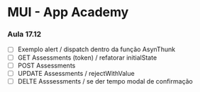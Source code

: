# MUI - App Academy

### Aula 17.12

- [ ] Exemplo alert / dispatch dentro da função AsynThunk
- [ ] GET Assessments (token) / refatorar initialState
- [ ] POST Assessments
- [ ] UPDATE Assessments / rejectWithValue
- [ ] DELTE Asssessments / se der tempo modal de confirmação

